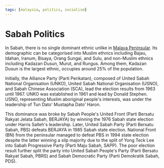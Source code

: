 ```yaml
---
tags: [malaysia, politics, socialism]
---
```


# Sabah Politics

In Sabah, there is no single dominant ethnic unlike in [Malaya Peninsular](202309082050.md).
Its demographic can be categorised into Muslim ethnics including Bajau, Idahan,
Iranum, Bisaya, Orang Sungai, and Sulu, and non-Muslim ethnics including Kadazan
Dusun, Murut, and Rungus. Among them, Kadazan Dusun is the largest ethnic,
occupies around 25% of the population.

Initially, the Alliance Party (Parti Perikatan), composed of United Sabah
National Organisation (UNKO), United Sabah National Organisation (USNO), and
Sabah Chinese Association (SCA), lead the election results from 1963 until 1967.
UNKO was established in 1961 and lead by Donald Stephen. USNO, representing
Muslim aboriginal people's interests, was under the leadership of Tun Dato'
Mustapha Dato' Haron.

This dominance was broke by Sabah People's United Front (Parti Bersatu Rakyat
Jelata Sabah, BERJAYA) by winning the 1976 Sabah state election under Harris
Salleh's leadership. Later, United Sabah Party (Parti Bersatu Sabah, PBS)
defeats BERJAYA in 1985 Sabah state election. National Front (BN) from the
peninsular managed to defeat PBS in 1994 state election despite the latter
winning a slip majority due to the split of Yong Teck Lee into Sabah Progressive
Party (Parti Maju Sabah, SAPP). The poor election result further split the party
into United Sabah People's Party (Parti Bersatu Rakyat Sabah, PBRS) and Sabah
Democratic Party (Parti Demokratik Sabah, PDS).
